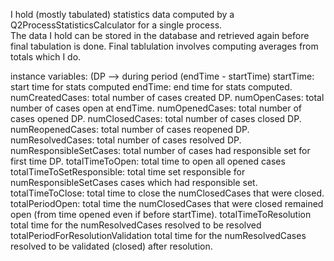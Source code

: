 I hold (mostly tabulated) statistics data computed by a Q2ProcessStatisticsCalculator for a single process.  
The data I hold can be stored in the database and retrieved again before final tabulation is done.
Final tablulation involves computing averages from totals which I do.

instance variables:    (DP -->  during period (endTime - startTime)
startTime:				start time for stats computed
endTime:				end time for stats computed.
numCreatedCases:		total number of cases created DP.
numOpenCases:			total number of cases open at endTime.
numOpenedCases:		total number of cases opened DP.
numClosedCases:			total number of cases closed DP.
numReopenedCases:		total number of cases reopened DP.
numResolvedCases:		total number of cases resolved DP.
numResponsibleSetCases:	total number of cases had responsible set for first time DP.
totalTimeToOpen:						total time to open all opened cases
totalTimeToSetResponsible:			total time set responsible for numResponsibleSetCases cases which had responsible set.
totalTimeToClose:						total time to close the numClosedCases that were closed.
totalPeriodOpen:						total time the numClosedCases that were closed remained open 
										(from time opened even if before startTime).
totalTimeToResolution				total time for the numResolvedCases resolved to be resolved
totalPeriodForResolutionValidation	total time for the numResolvedCases resolved to be validated (closed) after resolution.